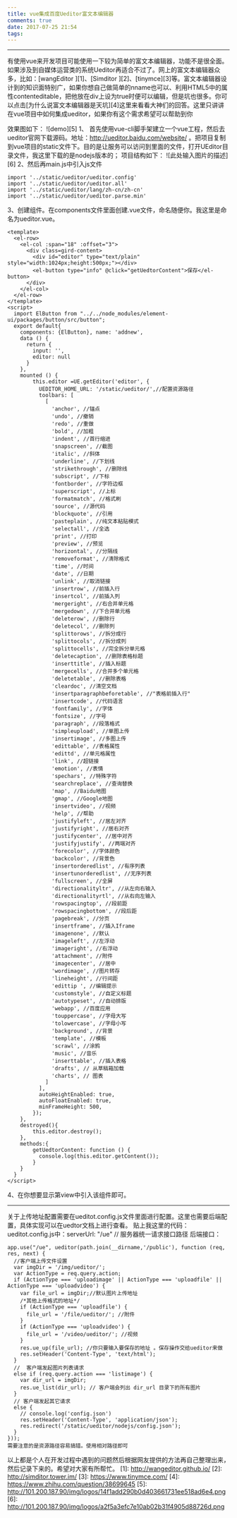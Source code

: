 ```yaml
---
title: vue集成百度Ueditor富文本编辑器
comments: true
date: 2017-07-25 21:54
tags:
---
```


---

有使用vue来开发项目可能使用一下较为简单的富文本编辑器，功能不是很全面。如果涉及到自媒体运营类的系统Ueditor再适合不过了。网上的富文本编辑器众多，比如：[wangEditor ][1]、[Simditor ][2]、[tinymce][3]等。富文本编辑器设计到的知识面特别广，如果你想自己做简单的nname也可以、利用HTML5中的属性contenteditable，把他放在div上设为true时便可以编辑，但是坑也很多。你可以点击[为什么说富文本编辑器是天坑][4]这里来看看大神们的回答。这里只讲讲在vue项目中如何集成ueditor，如果你有这个需求希望可以帮助到你
<!--more-->
效果图如下：
![demo][5]
   1、 首先使用vue-cli脚手架建立一个vue工程，然后去ueditor官网下载源码。地址：http://ueditor.baidu.com/website/ 。把项目复制到vue项目的static文件下。目的是让服务可以访问到里面的文件，打开UEditor目录文件，我这里下载的是nodejs版本的；
    项目结构如下：
    ![此处输入图片的描述][6]
  2、然后再main.js中引入js文件

    import '../static/ueditor/ueditor.config'
    import '../static/ueditor/ueditor.all'
    import '../static/ueditor/lang/zh-cn/zh-cn'
    import '../static/ueditor/ueditor.parse.min'
 3、创建组件。在components文件里面创建.vue文件，命名随便你。我这里是命名为ueditor.vue。

    <template>
      <el-row>
        <el-col :span="18" :offset="3">
          <div class=gird-content>
            <div id="editor" type="text/plain" style="width:1024px;height:500px;"></div>
            <el-button type="info" @click="getUedtorContent">保存</el-button>
          </div>
        </el-col>
      </el-row>
    </template>
    <script>
      import ElButton from "../../node_modules/element-ui/packages/button/src/button";
      export default{
        components: {ElButton}, name: 'addnew',
        data () {
          return {
            input: '',
            editor: null
          }
        },
        mounted () {
            this.editor =UE.getEditor('editor', {
              UEDITOR_HOME_URL: '/static/ueditor/',//配置资源路径
              toolbars: [
                [
                  'anchor', //锚点
                  'undo', //撤销
                  'redo', //重做
                  'bold', //加粗
                  'indent', //首行缩进
                  'snapscreen', //截图
                  'italic', //斜体
                  'underline', //下划线
                  'strikethrough', //删除线
                  'subscript', //下标
                  'fontborder', //字符边框
                  'superscript', //上标
                  'formatmatch', //格式刷
                  'source', //源代码
                  'blockquote', //引用
                  'pasteplain', //纯文本粘贴模式
                  'selectall', //全选
                  'print', //打印
                  'preview', //预览
                  'horizontal', //分隔线
                  'removeformat', //清除格式
                  'time', //时间
                  'date', //日期
                  'unlink', //取消链接
                  'insertrow', //前插入行
                  'insertcol', //前插入列
                  'mergeright', //右合并单元格
                  'mergedown', //下合并单元格
                  'deleterow', //删除行
                  'deletecol', //删除列
                  'splittorows', //拆分成行
                  'splittocols', //拆分成列
                  'splittocells', //完全拆分单元格
                  'deletecaption', //删除表格标题
                  'inserttitle', //插入标题
                  'mergecells', //合并多个单元格
                  'deletetable', //删除表格
                  'cleardoc', //清空文档
                  'insertparagraphbeforetable', //"表格前插入行"
                  'insertcode', //代码语言
                  'fontfamily', //字体
                  'fontsize', //字号
                  'paragraph', //段落格式
                  'simpleupload', //单图上传
                  'insertimage', //多图上传
                  'edittable', //表格属性
                  'edittd', //单元格属性
                  'link', //超链接
                  'emotion', //表情
                  'spechars', //特殊字符
                  'searchreplace', //查询替换
                  'map', //Baidu地图
                  'gmap', //Google地图
                  'insertvideo', //视频
                  'help', //帮助
                  'justifyleft', //居左对齐
                  'justifyright', //居右对齐
                  'justifycenter', //居中对齐
                  'justifyjustify', //两端对齐
                  'forecolor', //字体颜色
                  'backcolor', //背景色
                  'insertorderedlist', //有序列表
                  'insertunorderedlist', //无序列表
                  'fullscreen', //全屏
                  'directionalityltr', //从左向右输入
                  'directionalityrtl', //从右向左输入
                  'rowspacingtop', //段前距
                  'rowspacingbottom', //段后距
                  'pagebreak', //分页
                  'insertframe', //插入Iframe
                  'imagenone', //默认
                  'imageleft', //左浮动
                  'imageright', //右浮动
                  'attachment', //附件
                  'imagecenter', //居中
                  'wordimage', //图片转存
                  'lineheight', //行间距
                  'edittip ', //编辑提示
                  'customstyle', //自定义标题
                  'autotypeset', //自动排版
                  'webapp', //百度应用
                  'touppercase', //字母大写
                  'tolowercase', //字母小写
                  'background', //背景
                  'template', //模板
                  'scrawl', //涂鸦
                  'music', //音乐
                  'inserttable', //插入表格
                  'drafts', // 从草稿箱加载
                  'charts', // 图表
                ]
              ],
              autoHeightEnabled: true,
              autoFloatEnabled: true,
              minFrameHeight: 500,
            });
        },
        destroyed(){
            this.editor.destroy();
        },
        methods:{
            getUedtorContent: function () {
              console.log(this.editor.getContent());
            }
        }
      }
    </script>

4、在你想要显示第view中引入该组件即可。


----------
关于上传地址配置需要在ueditot.config.js文件里面进行配置。这里也需要后端配置，具体实现可以在uedtor文档上进行查看。
贴上我这里的代码：
ueditot.config.js中：serverUrl: "/ue" // 服务器统一请求接口路径
后端接口：

    app.use("/ue", ueditor(path.join(__dirname,'/public'), function (req, res, next) {
      //客户端上传文件设置
      var imgDir = '/img/ueditor/';
      var ActionType = req.query.action;
      if (ActionType === 'uploadimage' || ActionType === 'uploadfile' || ActionType === 'uploadvideo') {
        var file_url = imgDir;//默认图片上传地址
        /*其他上传格式的地址*/
        if (ActionType === 'uploadfile') {
          file_url = '/file/ueditor/'; //附件
        }
        if (ActionType === 'uploadvideo') {
          file_url = '/video/ueditor/'; //视频
        }
        res.ue_up(file_url); //你只要输入要保存的地址 。保存操作交给ueditor来做
        res.setHeader('Content-Type', 'text/html');
      }
      //  客户端发起图片列表请求
      else if (req.query.action === 'listimage') {
        var dir_url = imgDir;
        res.ue_list(dir_url); // 客户端会列出 dir_url 目录下的所有图片
      }
      // 客户端发起其它请求
      else {
        // console.log('config.json')
        res.setHeader('Content-Type', 'application/json');
        res.redirect('/static/ueditor/nodejs/config.json');
      }
    }));
    需要注意的是资源路径容易搞错。使用相对路径即可
以上都是个人在开发过程中遇到的问题然后根据网友提供的方法再自己整理出来，然后记录下来的。希望对大家有所帮忙。
  [1]: http://wangeditor.github.io/
  [2]: http://simditor.tower.im/
  [3]: https://www.tinymce.com/
  [4]: https://www.zhihu.com/question/38699645
  [5]: http://101.200.187.90/img/logos/14f1add290b0d403661731ee518ad6e4.png
  [6]: http://101.200.187.90/img/logos/a2f5a3efc7e10ab02b31f4905d88726d.png